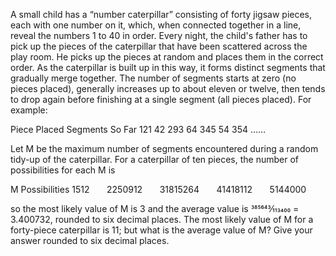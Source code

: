 
A small child has a &#8220;number caterpillar&#8221; consisting of forty jigsaw pieces, each with one number on it, which, when connected together in a line, reveal the numbers 1 to 40 in order.
Every night, the child's father has to pick up the pieces of the caterpillar that have been scattered across the play room. He picks up the pieces at random and places them in the correct order. As the caterpillar is built up in this way, it forms distinct segments that gradually merge together. The number of segments starts at zero (no pieces placed), generally increases up to about eleven or twelve, then tends to drop again before finishing at a single segment (all pieces placed).
For example:



Piece Placed
Segments So Far
121
42
293
64
345
54
354
&#8230;&#8230;

Let M be the maximum number of segments encountered during a random tidy-up of the caterpillar.
For a caterpillar of ten pieces, the number of possibilities for each M is



M
Possibilities
1512&#160; &#160;&#160; &#160;
2250912&#160; &#160;&#160; &#160;
31815264&#160; &#160;&#160; &#160;
41418112&#160; &#160;&#160; &#160;
5144000&#160; &#160;&#160; &#160;


so the most likely value of M is 3 and the average value is 385643&#8260;113400 = 3.400732, rounded to six decimal places.
The most likely value of M for a forty-piece caterpillar is 11; but what is the average value of M?
Give your answer rounded to six decimal places.
